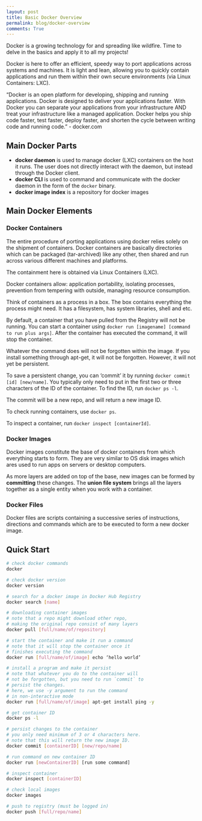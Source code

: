 ```yaml
---
layout: post
title: Basic Docker Overview
permalink: blog/docker-overview
comments: True
---
```


Docker is a growing technology for and spreading like wildfire. Time to delve in the basics and apply it to all my projects!

Docker is here to offer an efficient, speedy way to port applications across systems and machines. It is light and lean, allowing you to quickly contain applications and run them within their own secure environments (via Linux Containers: LXC).

“Docker is an open platform for developing, shipping and running applications. Docker is designed to deliver your applications faster. With Docker you can separate your applications from your infrastructure AND treat your infrastructure like a managed application. Docker helps you ship code faster, test faster, deploy faster, and shorten the cycle between writing code and running code.” - docker.com

## Main Docker Parts

- **docker daemon** is used to manage docker (LXC) containers on the host it runs. The user does not directly interact with the daemon, but instead through the Docker client.
- **docker CLI** is used to command and communicate with the docker daemon in the form of the `docker` binary.
- **docker image index** is a repository for docker images

## Main Docker Elements

### Docker Containers

The entire procedure of porting applications using docker relies solely on the shipment of containers. Docker containers are basically directories which can be packaged (tar-archived) like any other, then shared and run across various different machines and platforms.

The containment here is obtained via Linux Containers (LXC).

Docker containers allow: application portability, isolating processes, prevention from tempering with outside, managing resource consumption.

Think of containers as a process in a box. The box contains everything the process might need. It has a filesystem, has system libraries, shell and etc.

By default, a container that you have pulled from the Registry will not be running. You can start a container using `docker run [imagename] [command to run plus args]`. After the container has executed the command, it will stop the container.

Whatever the command does will not be forgotten within the image. If you install something through apt-get, it will not be forgotten. However, it will not yet be persistent.

To save a persistent change, you can ‘commit’ it by running `docker commit [id] [new/name]`. You typically only need to put in the first two or three characters of the ID of the container. To find the ID, run `docker ps -l`. 

The commit will be a new repo, and will return a new image ID.

To check running containers, use `docker ps`.

To inspect a container, run `docker inspect [containerId]`.

### Docker Images

Docker images constitute the base of docker containers from which everything starts to form. They are very similar to OS disk images which ares used to run apps on servers or desktop computers.

As more layers are added on top of the base, new images can be formed by **committing** these changes. The **union file system** brings all the layers together as a single entity when you work with a container.

### Docker Files

Docker files are scripts containing a successive series of instructions, directions and commands which are to be executed to form a new docker image.

## Quick Start

```bash
# check docker commands
docker

# check docker version
docker version

# search for a docker image in Docker Hub Registry
docker search [name]

# downloading container images
# note that a repo might download other repo,
# making the original repo consist of many layers
docker pull [full/name/of/repository]

# start the container and make it run a command
# note that it will stop the container once it
# finishes executing the command
docker run [full/name/of/image] echo ‘hello world’

# install a program and make it persist
# note that whatever you do to the container will
# not be forgotten, but you need to run `commit` to 
# persist the changes.
# here, we use -y argument to run the command 
# in non-interactive mode
docker run [full/name/of/image] apt-get install ping -y

# get container ID
docker ps -l

# persist changes to the container
# you only need minimum of 3 or 4 characters here.
# note that this will return the new image ID.
docker commit [containerID] [new/repo/name]

# run command on new container ID
docker run [newContainerID] [run some command]

# inspect container
docker inspect [containerID]

# check local images
docker images

# push to registry (must be logged in)
docker push [full/repo/name]
```
